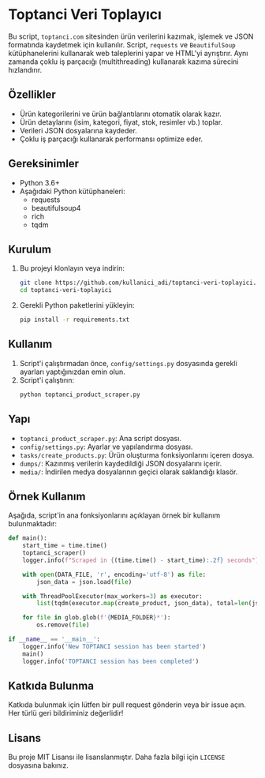# Toptanci Veri Toplayıcı

Bu script, `toptanci.com` sitesinden ürün verilerini kazımak, işlemek ve JSON formatında kaydetmek için kullanılır. Script, `requests` ve `BeautifulSoup` kütüphanelerini kullanarak web taleplerini yapar ve HTML'yi ayrıştırır. Aynı zamanda çoklu iş parçacığı (multithreading) kullanarak kazıma sürecini hızlandırır.

## Özellikler

- Ürün kategorilerini ve ürün bağlantılarını otomatik olarak kazır.
- Ürün detaylarını (isim, kategori, fiyat, stok, resimler vb.) toplar.
- Verileri JSON dosyalarına kaydeder.
- Çoklu iş parçacığı kullanarak performansı optimize eder.

## Gereksinimler

- Python 3.6+
- Aşağıdaki Python kütüphaneleri:
  - requests
  - beautifulsoup4
  - rich
  - tqdm

## Kurulum

1. Bu projeyi klonlayın veya indirin:
   ```bash
   git clone https://github.com/kullanici_adi/toptanci-veri-toplayici.git
   cd toptanci-veri-toplayici
   ```

2. Gerekli Python paketlerini yükleyin:
   ```bash
   pip install -r requirements.txt
   ```

## Kullanım

1. Script'i çalıştırmadan önce, `config/settings.py` dosyasında gerekli ayarları yaptığınızdan emin olun.
2. Script'i çalıştırın:
   ```bash
   python toptanci_product_scraper.py
   ```

## Yapı

- `toptanci_product_scraper.py`: Ana script dosyası.
- `config/settings.py`: Ayarlar ve yapılandırma dosyası.
- `tasks/create_products.py`: Ürün oluşturma fonksiyonlarını içeren dosya.
- `dumps/`: Kazınmış verilerin kaydedildiği JSON dosyalarını içerir.
- `media/`: İndirilen medya dosyalarının geçici olarak saklandığı klasör.

## Örnek Kullanım

Aşağıda, script'in ana fonksiyonlarını açıklayan örnek bir kullanım bulunmaktadır:

```python
def main():
    start_time = time.time()
    toptanci_scraper()
    logger.info(f"Scraped in {(time.time() - start_time):.2f} seconds")

    with open(DATA_FILE, 'r', encoding='utf-8') as file:
        json_data = json.load(file)

    with ThreadPoolExecutor(max_workers=3) as executor:
        list(tqdm(executor.map(create_product, json_data), total=len(json_data)))

    for file in glob.glob(f'{MEDIA_FOLDER}*'):
        os.remove(file)

if __name__ == '__main__':
    logger.info('New TOPTANCI session has been started')
    main()
    logger.info('TOPTANCI session has been completed')
```

## Katkıda Bulunma

Katkıda bulunmak için lütfen bir pull request gönderin veya bir issue açın. Her türlü geri bildiriminiz değerlidir!

## Lisans

Bu proje MIT Lisansı ile lisanslanmıştır. Daha fazla bilgi için `LICENSE` dosyasına bakınız.

